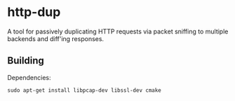 # http-dup

A tool for passively duplicating HTTP requests via packet sniffing to multiple backends and diff'ing responses.

Building
--------

Dependencies:

```shell
sudo apt-get install libpcap-dev libssl-dev cmake
```
